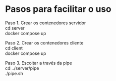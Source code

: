 # Pasos para facilitar o uso
  
Paso 1. Crear os contenedores servidor  
cd server  
docker compose up  
  
Paso 2. Crear os contenedores cliente  
cd client  
docker compose up  
  
Paso 3. Escoitar a través da pipe  
cd ../server/pipe  
./pipe.sh  